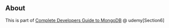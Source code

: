 ## About
 This is part of [Complete Developers Guide to MongoDB]('https://www.udemy.com/the-complete-developers-guide-to-mongodb/') @ udemy[Section6]

